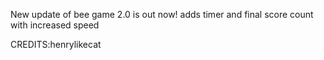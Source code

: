 New update of bee game 2.0 is out now!
adds timer and final score count with increased speed

CREDITS:henrylikecat
